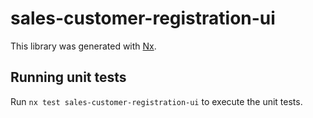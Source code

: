 # sales-customer-registration-ui

This library was generated with [Nx](https://nx.dev).

## Running unit tests

Run `nx test sales-customer-registration-ui` to execute the unit tests.
